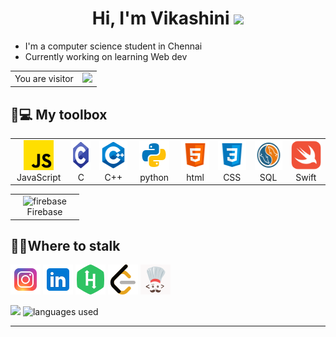<h1 align="center">Hi, I'm Vikashini <img src="https://media.giphy.com/media/hvRJCLFzcasrR4ia7z/giphy.gif" width="25px"></h1>

* I'm a computer science student in Chennai
* Currently working on learning Web dev

<table>
    <tr>
        <td>You are visitor</td>
        <td><img src="https://profile-counter.glitch.me/Vikashini-G/count.svg"/></td>
    </tr>
</table>

## 🧰💻 My toolbox
<table>
    <tr>
    <td align="center" width="96"><img src="./imgs/javascript icon.png" width="48" height="48" /><br>JavaScript</td>
    <td align="center" width="96"><img src="./imgs/C icon.png" width="48" height="48" /><br>C</td>
    <td align="center" width="96"><img src="./imgs/cpp icon.png" width="48" height="48" /><br>C++</td>
    <td align="center" width="96"><img src="./imgs/python icon.png" width="48" height="48" /><br>python</td>
    <td align="center" width="96"><img src="./imgs/html icon.png" width="48" height="48" /><br>html</td>
    <td align="center" width="96"><img src="./imgs/css icon.png" width="48" height="48" /><br>CSS</td>
    <td align="center" width="96"><img src="./imgs/sql icon.png" width="48" height="48" /><br>SQL</td>
    <td align="center" width="96"><img src="https://raw.githubusercontent.com/devicons/devicon/master/icons/swift/swift-original.svg" alt="swift" width="48" height="48"/>Swift</td></tr>
</table> 
<table>
    <td align="center" width="96"><img src="https://www.vectorlogo.zone/logos/firebase/firebase-icon.svg" alt="firebase" width="48" height="48"/>Firebase</td>
</table>

## 👩‍💻Where to stalk 
<a href="https://www.instagram.com/art_block_404/"><img src="https://github.com/Vikashini-G/Vikashini-G/blob/main/imgs/insta.png" alt="insta icon" height="48"></a>
<a href="https://www.linkedin.com/in/vikashini-gopinath/"><img src="https://github.com/Vikashini-G/Vikashini-G/blob/main/imgs/linkedin.png" alt="linkedin icon" height="48"></a>
<a href="https://www.hackerrank.com/vg5190"><img src="https://github.com/Vikashini-G/Vikashini-G/blob/main/imgs/hackerrank-icon.png" alt="hackerrank icon" height="48"></a>
<a href="https://leetcode.com/vikashini_g/"><img src="https://github.com/Vikashini-G/Vikashini-G/blob/main/imgs/leetcode%20icon.png" alt="leetcode" height="48"></a>
<a href="https://www.codechef.com/users/vikashinig"><img src="https://github.com/Vikashini-G/Vikashini-G/blob/main/imgs/codechef%20icon.png" alt="codechef" height="48"></a>

<img src="https://github-readme-stats.vercel.app/api?username=Vikashini-G&theme=transparent&show_icons=true" />
<img src="https://github-readme-stats.vercel.app/api/top-langs/?username=Vikashini-G&theme=blueberry&show_icons=true&hide_border=true&layout=compact" alt="languages used"/>

---
